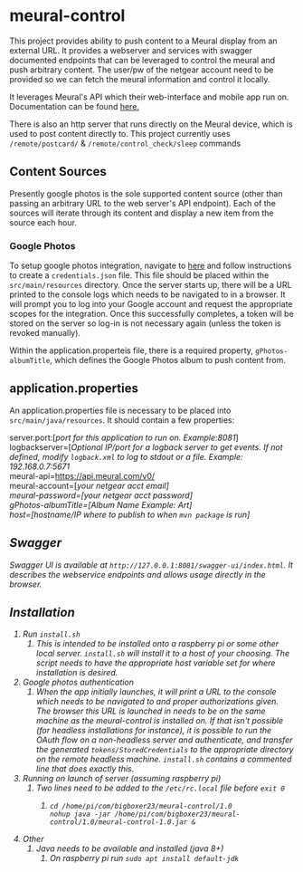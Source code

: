 # meural-control

This project provides ability to push content to a Meural display from an external URL.  It provides a webserver and services with swagger documented endpoints that can be leveraged to control the meural and push arbitrary content.  The user/pw of the netgear account need to be provided so we can fetch the meural information and control it locally.

It leverages Meural's API which their web-interface and mobile app run on. Documentation can be found <a href="https://documenter.getpostman.com/view/1657302/RVnWjKUL#intro/">here.</a><br>

There is also an http server that runs directly on the Meural device, which is used to post content directly to.  This project currently uses
`/remote/postcard/` & `/remote/control_check/sleep` commands<br>

## Content Sources
Presently google photos is the sole supported content source (other than passing an arbitrary URL to the web server's API endpoint).
Each of the sources will iterate through its content and display a new item from the source each hour.

### Google Photos
To setup google photos integration, navigate to <a href='https://developers.google.com/photos/library/guides/get-started-java'>here</a>
and follow instructions to create a `credentials.json` file.  This file should be placed within the `src/main/resources` directory.
Once the server starts up, there will be a URL printed to the console logs which needs to be navigated to in a browser.  It will
prompt you to log into your Google account and request the appropriate scopes for the integration.  Once this successfully completes, 
a token will be stored on the server so log-in is not necessary again (unless the token is revoked manually).

Within the application.properteis file, there is a required property, `gPhotos-albumTitle`, which defines the Google Photos album
to push content from.  

## application.properties
An application.properties file is necessary to be placed into `src/main/java/resources`.  It should contain a few properties:

server.port:[<i>port for this application to run on. Example:8081</i>]<br>
logbackserver=[<i>Optional IP/port for a logback server to get events.  If not defined, modify `logback.xml` to log to stdout or a file.  Example: 192.168.0.7:5671</i><br>
meural-api=https://api.meural.com/v0/ <br>
meural-account=[<i>your netgear acct email<i>]<br>
meural-password=[<i>your netgear acct password</i>]<br>
gPhotos-albumTitle=[<i>Album Name Example: Art</i>]<br>
host=[hostname/IP where to publish to when `mvn package` is run]

## Swagger
Swagger UI is available at `http://127.0.0.1:8081/swagger-ui/index.html`.  It describes the webservice endpoints and allows usage directly in the browser.

## Installation
1) Run `install.sh`
   1) This is intended to be installed onto a raspberry pi or some other local server.  `install.sh` will install it to a
   host of your choosing.  The script needs to have the appropriate host variable set for where installation is desired.
3) Google photos authentication
   1) When the app initially launches, it will print a URL to the console which needs to be navigated to and proper authorizations
   given.  The browser this URL is launched in needs to be on the same machine as the meural-control is installed on.  If that 
   isn't possible (for headless installations for instance), it is possible to run the OAuth flow on a non-headless server and
   authenticate, and transfer the generated `tokens/StoredCredentials` to the appropriate directory on the remote headless machine.
   `install.sh` contains a commented line that does exactly this.
5) Running on launch of server (assuming raspberry pi)
   1) Two lines need to be added to the `/etc/rc.local` file before `exit 0`
      1) ```
         cd /home/pi/com/bigboxer23/meural-control/1.0
         nohup java -jar /home/pi/com/bigboxer23/meural-control/1.0/meural-control-1.0.jar &
7) Other
   1) Java needs to be available and installed (java 8+)
      1) On raspberry pi run `sudo apt install default-jdk`
